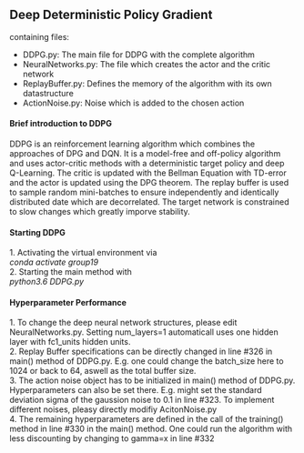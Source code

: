 <h2> Deep Deterministic Policy Gradient </h2>
containing files:
<ul><li>DDPG.py: The main file for DDPG with the complete algorithm </li>
<li>NeuralNetworks.py: The file which creates the actor and the critic network</li>
<li>ReplayBuffer.py: Defines the memory of the algorithm with its own datastructure</li>
<li>ActionNoise.py: Noise which is added to the chosen action</li></ul>

<h4> Brief introduction to DDPG</h4>
DDPG is an reinforcement learning algorithm which combines the approaches of DPG and DQN. It is a model-free and off-policy algorithm and uses actor-critic methods with a deterministic target policy and deep Q-Learning. The critic is updated with the Bellman Equation with TD-error and the actor is updated using the DPG theorem. The replay buffer is used to sample random mini-batches to ensure independently and identically distributed date which are decorrelated. The target network is constrained to slow changes which greatly imporve stability.

<h4>Starting DDPG</h4>
1. Activating the virtual environment via <br/>
    <i>conda activate group19</i><br/>
2. Starting the main method with <br/>
<i> python3.6 DDPG.py</i>

<h4>Hyperparameter Performance </h4>
1. To change the deep neural network structures, please edit NeuralNetworks.py. Setting num_layers=1 automaticall uses one hidden layer with fc1_units hidden units. <br/>
2. Replay Buffer specifications can be directly changed in line #326 in main() method of DDPG.py. E.g. one could change the batch_size here to 1024 or back to 64, aswell as the total buffer size. <br/>
3. The action noise object has to be initialized in main() method of DDPG.py. Hyperparameters can also be set there. E.g. might set the standard deviation sigma of the gaussion noise to 0.1 in line #323. To implement different noises, pleasy directly modifiy AcitonNoise.py <br/>
4. The remaining hyperparameters are defined in the call of the training() method in line #330 in the main() method. One could run the algorithm with less discounting by changing to gamma=x in line #332 <br/>
